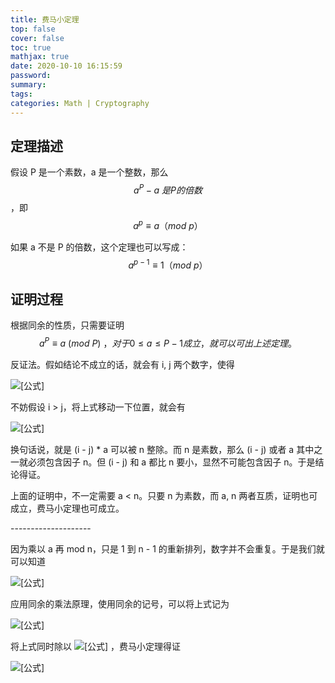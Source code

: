 ```yaml
---
title: 费马小定理
top: false
cover: false
toc: true
mathjax: true
date: 2020-10-10 16:15:59
password:
summary:
tags:
categories: Math | Cryptography
---
```












## 定理描述

假设 P 是一个素数，a 是一个整数，那么 $$a^P-a\ 是 P 的倍数$$ ，即 $$a^{p} ≡ a（mod\ p）$$ 

如果 a 不是 P 的倍数，这个定理也可以写成： $$a^{p-1} ≡ 1（mod\ p）$$

## 证明过程

根据同余的性质，只需要证明 $$a^P ≡ a \ (mod\ P)\ ，对于 0\le a \le P-1 成立，就可以可出上述定理。$$ 

反证法。假如结论不成立的话，就会有 i, j 两个数字，使得

![[公式]](https://www.zhihu.com/equation?tex=i+%2A+a+%5Cequiv+j+%2A+a%5Cpmod+n)

不妨假设 i > j，将上式移动一下位置，就会有

![[公式]](https://www.zhihu.com/equation?tex=%28i+-+j%29+%2A+a+%5Cequiv+0%5Cpmod+n)

换句话说，就是 (i - j) * a 可以被 n 整除。而 n 是素数，那么 (i - j) 或者 a 其中之一就必须包含因子 n。但 (i - j) 和 a 都比 n 要小，显然不可能包含因子 n。于是结论得证。

上面的证明中，不一定需要 a < n。只要 n 为素数，而 a, n 两者互质，证明也可成立，费马小定理也可成立。

\--------------------

因为乘以 a 再 mod n，只是 1 到 n - 1 的重新排列，数字并不会重复。于是我们就可以知道

![[公式]](https://www.zhihu.com/equation?tex=%281+%2A+2+%2A+3+....+n+-+1%29+%3D+%28a%5Cbmod+n%29%282a%5Cbmod+n%29%283a%5Cbmod+n%29+...+%28%28n-1%29a%5Cbmod+n%29)

应用同余的乘法原理，使用同余的记号，可以将上式记为

![[公式]](https://www.zhihu.com/equation?tex=%281+%2A+2+%2A+3+....+n+-+1%29+%5Cequiv+a+%2A+2a+%2A+3a+%2A+...+%28n-1%29a%5Cpmod+n)

将上式同时除以 ![[公式]](https://www.zhihu.com/equation?tex=%281+%2A+2+%2A+3+....+n+-+1%29) ，费马小定理得证

![[公式]](https://www.zhihu.com/equation?tex=a%5E%7Bn-1%7D%5Cequiv+1%5Cmod+n)